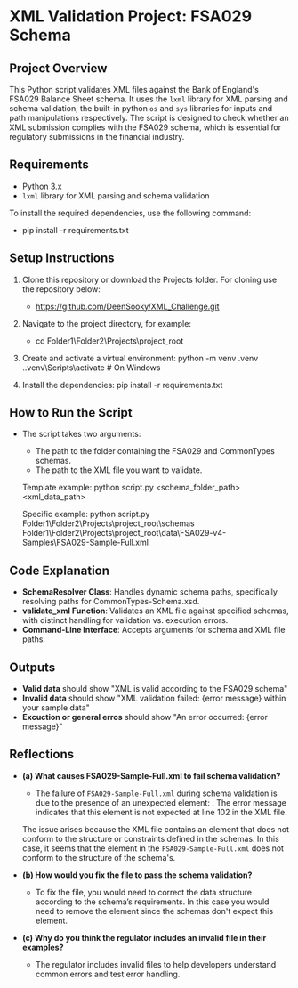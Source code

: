 # XML Validation Project: FSA029 Schema

## Project Overview

This Python script validates XML files against the Bank of England's FSA029 Balance Sheet schema. It uses the `lxml` library for XML parsing and schema validation, the built-in python `os` and `sys` libraries for inputs and path manipulations respectively. The script is designed to check whether an XML submission complies with the FSA029 schema, which is essential for regulatory submissions in the financial industry.

## Requirements

- Python 3.x
- `lxml` library for XML parsing and schema validation

To install the required dependencies, use the following command:

- pip install -r requirements.txt

## Setup Instructions

1. Clone this repository or download the Projects folder.
   For cloning use the repository below:

   - https://github.com/DeenSooky/XML_Challenge.git

2. Navigate to the project directory, for example:

   - cd Folder1\Folder2\Projects\project_root

3. Create and activate a virtual environment:
   python -m venv .venv
   .\.venv\Scripts\activate # On Windows

4. Install the dependencies:
   pip install -r requirements.txt

## How to Run the Script

- The script takes two arguments:

  - The path to the folder containing the FSA029 and CommonTypes schemas.
  - The path to the XML file you want to validate.

  Template example:
  python script.py <schema_folder_path> <xml_data_path>

  Specific example:
  python script.py Folder1\Folder2\Projects\project_root\schemas Folder1\Folder2\Projects\project_root\data\FSA029-v4-Samples\FSA029-Sample-Full.xml

## Code Explanation

- **SchemaResolver Class**: Handles dynamic schema paths, specifically resolving paths for CommonTypes-Schema.xsd.
- **validate_xml Function**: Validates an XML file against specified schemas, with distinct handling for validation vs. execution errors.
- **Command-Line Interface**: Accepts arguments for schema and XML file paths.

## Outputs

- **Valid data** should show "XML is valid according to the FSA029 schema"
- **Invalid data** should show "XML validation failed: {error message} within your sample data"
- **Excuction or general erros** should show "An error occurred: {error message}"

## Reflections

- **(a) What causes FSA029-Sample-Full.xml to fail schema validation?**

  - The failure of `FSA029-Sample-Full.xml` during schema validation is due to the presence of an unexpected element: <PartnershipsSoleTraders>. The error message indicates that this element is not expected at line 102 in the XML file.

  The issue arises because the XML file contains an element that does not conform to the structure or constraints defined in the schemas. In this case, it seems that the <PartnershipsSoleTraders> element in the `FSA029-Sample-Full.xml` does not conform to the structure of the schema's.

- **(b) How would you fix the file to pass the schema validation?**

  - To fix the file, you would need to correct the data structure according to the schema’s requirements. In this case you would need to remove the <PartnershipsSoleTraders> element since the schemas don't expect this element.

- **(c) Why do you think the regulator includes an invalid file in their examples?**
  - The regulator includes invalid files to help developers understand common errors and test error handling.
